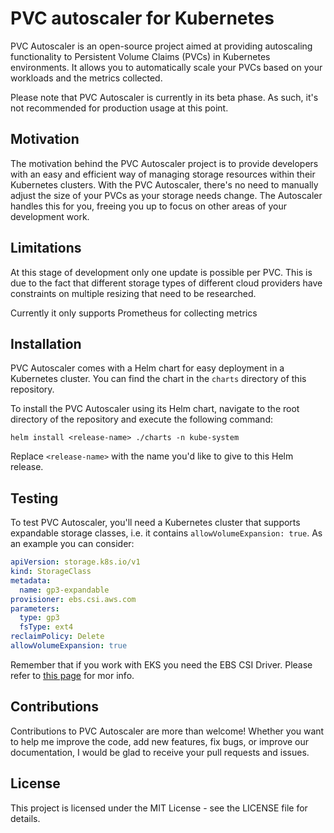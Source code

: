 # PVC autoscaler for Kubernetes

PVC Autoscaler is an open-source project aimed at providing autoscaling functionality to Persistent Volume Claims (PVCs) in Kubernetes environments. It allows you to automatically scale your PVCs based on your workloads and the metrics collected.

Please note that PVC Autoscaler is currently in its beta phase. As such, it's not recommended for production usage at this point.

## Motivation

The motivation behind the PVC Autoscaler project is to provide developers with an easy and efficient way of managing storage resources within their Kubernetes clusters. With the PVC Autoscaler, there's no need to manually adjust the size of your PVCs as your storage needs change. The Autoscaler handles this for you, freeing you up to focus on other areas of your development work.

## Limitations

At this stage of development only one update is possible per PVC. This is due to the fact that different storage types of different cloud providers have constraints on multiple resizing that need to be researched.

Currently it only supports Prometheus for collecting metrics

## Installation

PVC Autoscaler comes with a Helm chart for easy deployment in a Kubernetes cluster. You can find the chart in the `charts` directory of this repository.

To install the PVC Autoscaler using its Helm chart, navigate to the root directory of the repository and execute the following command:

```console
helm install <release-name> ./charts -n kube-system
```

Replace `<release-name>` with the name you'd like to give to this Helm release.

## Testing

To test PVC Autoscaler, you'll need a Kubernetes cluster that supports expandable storage classes, i.e. it contains `allowVolumeExpansion: true`. As an example you can consider:

```yaml
apiVersion: storage.k8s.io/v1
kind: StorageClass
metadata:
  name: gp3-expandable
provisioner: ebs.csi.aws.com
parameters:
  type: gp3
  fsType: ext4
reclaimPolicy: Delete
allowVolumeExpansion: true
```

Remember that if you work with EKS you need the EBS CSI Driver. Please refer to [this page](https://docs.aws.amazon.com/eks/latest/userguide/ebs-csi.html) for mor info.

## Contributions

Contributions to PVC Autoscaler are more than welcome! Whether you want to help me improve the code, add new features, fix bugs, or improve our documentation, I would be glad to receive your pull requests and issues.

## License

This project is licensed under the MIT License - see the LICENSE file for details.
